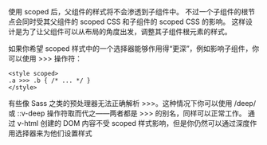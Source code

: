 使用 scoped 后，父组件的样式将不会渗透到子组件中。
不过一个子组件的根节点会同时受其父组件的 scoped CSS 和子组件的 scoped CSS 的影响。
这样设计是为了让父组件可以从布局的角度出发，调整其子组件根元素的样式。

如果你希望 scoped 样式中的一个选择器能够作用得“更深”，例如影响子组件，你可以使用 >>> 操作符：
```
<style scoped>
.a >>> .b { /* ... */ }
</style>
```
有些像 Sass 之类的预处理器无法正确解析 >>>。这种情况下你可以使用 /deep/ 或 ::v-deep 操作符取而代之——两者都是 >>> 的别名，同样可以正常工作。
通过 v-html 创建的 DOM 内容不受 scoped 样式影响，但是你仍然可以通过深度作用选择器来为他们设置样式